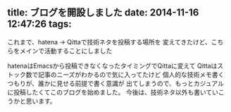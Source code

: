 title: ブログを開設しました
date: 2014-11-16 12:47:26
tags:
---

これまで、hatena → Qittaで技術ネタを投稿する場所を
変えてきたけど、こちらをメインで活動することにしました

hatenaはEmacsから投稿できなくなったタイミングでQittaに変えて
Qittaはストック数で記事のニーズがわかるので気に入ってたけど
個人的な技術メモ書くつもりが、誰かに見せる前提で書く意識が
出てしまうので、もっとカジュアルに投稿したくてこのブログを始めました。
今後は、技術ネタ以外も書いていこうかと思います。
